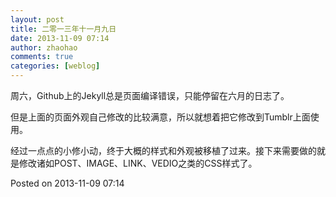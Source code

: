 ```yaml
---
layout: post
title: 二零一三年十一月九日
date: 2013-11-09 07:14
author: zhaohao
comments: true
categories: [weblog]
---
```

周六，Github上的Jekyll总是页面编译错误，只能停留在六月的日志了。

但是上面的页面外观自己修改的比较满意，所以就想着把它修改到Tumblr上面使用。

经过一点点的小修小动，终于大概的样式和外观被移植了过来。接下来需要做的就是修改诸如POST、IMAGE、LINK、VEDIO之类的CSS样式了。

Posted on 2013-11-09 07:14
